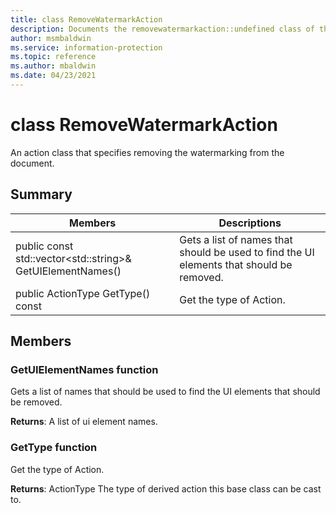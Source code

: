 ```yaml
---
title: class RemoveWatermarkAction 
description: Documents the removewatermarkaction::undefined class of the Microsoft Information Protection (MIP) SDK.
author: msmbaldwin
ms.service: information-protection
ms.topic: reference
ms.author: mbaldwin
ms.date: 04/23/2021
---
```


# class RemoveWatermarkAction 
An action class that specifies removing the watermarking from the document.
  
## Summary
 Members                        | Descriptions                                
--------------------------------|---------------------------------------------
public const std::vector\<std::string\>& GetUIElementNames()  |  Gets a list of names that should be used to find the UI elements that should be removed.
public ActionType GetType() const  |  Get the type of Action.
  
## Members
  
### GetUIElementNames function
Gets a list of names that should be used to find the UI elements that should be removed.

  
**Returns**: A list of ui element names.
  
### GetType function
Get the type of Action.

  
**Returns**: ActionType The type of derived action this base class can be cast to.